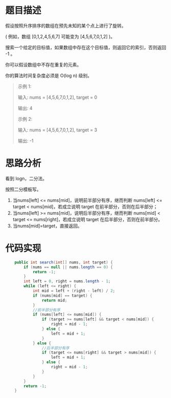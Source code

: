 # 题目描述
假设按照升序排序的数组在预先未知的某个点上进行了旋转。

( 例如，数组 [0,1,2,4,5,6,7] 可能变为 [4,5,6,7,0,1,2] )。

搜索一个给定的目标值，如果数组中存在这个目标值，则返回它的索引，否则返回 -1 。

你可以假设数组中不存在重复的元素。

你的算法时间复杂度必须是 O(log n) 级别。

> 示例 1:
> 
> 输入: nums = [4,5,6,7,0,1,2], target = 0
> 
> 输出: 4
> 
> 示例 2:
> 
> 输入: nums = [4,5,6,7,0,1,2], target = 3
> 
> 输出: -1


# 思路分析
看到 logn，二分法。

按照二分模板写。
1. 当nums[left] <= nums[mid]，说明前半部分有序，继而判断 nums[left] <= target < nums[mid]，若成立说明 target 在前半部分，否则在后半部分；
2. 当nums[left] >= nums[mid]，说明后半部分有序，继而判断 nums[mid] < target <= nums[right]，若成立说明 target 在后半部分，否则在前半部分。
3. 当nums[mid]=target，直接返回。

# 代码实现
```java
    public int search(int[] nums, int target) {
        if (nums == null || nums.length == 0) {
            return -1;
        }
        int left = 0, right = nums.length - 1;
        while (left <= right) {
            int mid = left + (right - left) / 2;
            if (nums[mid] == target) {
                return mid;
            }
            //前半部分有序
            if (nums[left] <= nums[mid]) {
                if (target >= nums[left] && target < nums[mid]) {
                    right = mid - 1;
                } else {
                    left = mid + 1;
                }
            } else {
                //后半部分有序
                if (target <= nums[right] && target > nums[mid]) {
                    left = mid + 1;
                } else {
                    right = mid - 1;
                }
            }
        }
        return -1;
    }
```